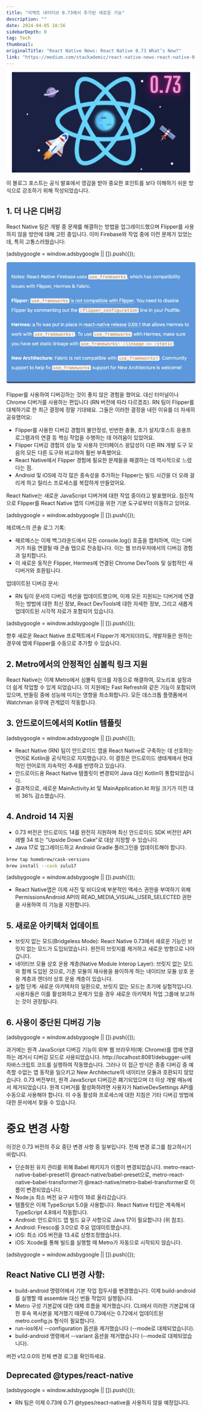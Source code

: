 ```yaml
---
title: "리액트 네이티브 0.73에서 추가된 새로운 기능"
description: ""
date: 2024-04-05 18:56
sidebarDepth: 0
tag: Tech
thumbnail: 
originalTitle: "React Native News: React Native 0.73 What’s New?"
link: "https://medium.com/stackademic/react-native-news-react-native-0-73-whats-new-3387915c0a41"
---
```



<img src="./img/ReactNativeNewsReactNative073WhatsNew_0.png" />

이 블로그 포스트는 공식 발표에서 영감을 받아 중요한 포인트를 보다 이해하기 쉬운 방식으로 강조하기 위해 작성되었습니다.

## 1. 더 나은 디버깅

React Native 팀은 개발 중 문제를 해결하는 방법을 업그레이드했으며 Flipper를 사용하지 않을 방안에 대해 고민 중입니다. 이미 Firebase와 작업 중에 이런 문제가 있었는데, 특히 고통스러웠습니다:

<!-- ui-log 수평형 -->
<ins class="adsbygoogle"
  style="display:block"
  data-ad-client="ca-pub-4877378276818686"
  data-ad-slot="9743150776"
  data-ad-format="auto"
  data-full-width-responsive="true"></ins>
<component is="script">
(adsbygoogle = window.adsbygoogle || []).push({});
</component>

![React Native News](./img/ReactNativeNewsReactNative073WhatsNew_1.png)

Flipper를 사용하여 디버깅하는 것이 좋지 않은 경험을 했어요. 대신 터미널이나 Chrome 디버거를 사용하는 편입니다 (RN 버전에 따라 다르겠죠). RN 팀이 Flipper를 대체하기로 한 최근 결정에 정말 기대돼요. 그들은 이러한 결정을 내린 이유를 더 자세히 공유했어요:

- Flipper를 사용한 디버깅 경험의 불안정성, 빈번한 충돌, 초기 설치/호스트 응용프로그램과의 연결 등 핵심 작업을 수행하는 데 어려움이 있었어요.
- Flipper 디버깅 경험의 성능 및 사용자 인터페이스 응답성이 다른 RN 개발 도구 모음의 모든 다른 도구와 비교하여 훨씬 부족했어요.
- React Native에서 Flipper 경험에 필요한 문제들을 해결하는 데 역사적으로 느렸다는 점.
- Android 및 iOS에 각각 많은 종속성을 추가하는 Flipper는 빌드 시간을 더 오래 걸리게 하고 릴리스 프로세스를 복잡하게 만들었어요.

React Native는 새로운 JavaScript 디버거에 대한 작업 중이라고 발표했어요. 점진적으로 Flipper를 React Native 앱의 디버깅을 위한 기본 도구로부터 이동하고 있어요.

<!-- ui-log 수평형 -->
<ins class="adsbygoogle"
  style="display:block"
  data-ad-client="ca-pub-4877378276818686"
  data-ad-slot="9743150776"
  data-ad-format="auto"
  data-full-width-responsive="true"></ins>
<component is="script">
(adsbygoogle = window.adsbygoogle || []).push({});
</component>

헤르메스의 콘솔 로그 기록:

- 헤르메스는 이제 백그라운드에서 모든 console.log() 호출을 캡처하며, 이는 디버거가 처음 연결될 때 콘솔 탭으로 전송됩니다. 이는 웹 브라우저에서의 디버깅 경험과 일치합니다.
- 이 새로운 동작은 Flipper, Hermes에 연결된 Chrome DevTools 및 실험적인 새 디버거와 호환됩니다.

업데이트된 디버깅 문서:

- RN 팀이 문서의 디버깅 섹션을 업데이트했으며, 이제 모든 지원되는 디버거에 연결하는 방법에 대한 최신 정보, React DevTools에 대한 자세한 정보, 그리고 새롭게 업데이트된 시각적 자료가 포함되어 있습니다.

<!-- ui-log 수평형 -->
<ins class="adsbygoogle"
  style="display:block"
  data-ad-client="ca-pub-4877378276818686"
  data-ad-slot="9743150776"
  data-ad-format="auto"
  data-full-width-responsive="true"></ins>
<component is="script">
(adsbygoogle = window.adsbygoogle || []).push({});
</component>

향후 새로운 React Native 프로젝트에서 Flipper가 제거되더라도, 개발자들은 원하는 경우에 앱에 Flipper를 수동으로 추가할 수 있습니다.

## 2. Metro에서의 안정적인 심볼릭 링크 지원

React Native는 이제 Metro에서 심볼릭 링크를 자동으로 해결하여, 모노리포 설정과 더 쉽게 작업할 수 있게 되었습니다. 이 지원에는 Fast Refresh와 같은 기능이 포함되어 있으며, 번들링 중에 성능에 미치는 영향을 최소화합니다. 모든 데스크톱 플랫폼에서 Watchman 유무에 관계없이 작동합니다.

## 3. 안드로이드에서의 Kotlin 템플릿

<!-- ui-log 수평형 -->
<ins class="adsbygoogle"
  style="display:block"
  data-ad-client="ca-pub-4877378276818686"
  data-ad-slot="9743150776"
  data-ad-format="auto"
  data-full-width-responsive="true"></ins>
<component is="script">
(adsbygoogle = window.adsbygoogle || []).push({});
</component>

- React Native (RN) 팀이 안드로이드 앱을 React Native로 구축하는 데 선호하는 언어로 Kotlin을 공식적으로 지지했습니다. 이 결정은 안드로이드 생태계에서 현대적인 언어로의 지속적인 추세를 반영하고 있습니다.
- 안드로이드용 React Native 템플릿이 변경되어 Java 대신 Kotlin이 통합되었습니다.
- 결과적으로, 새로운 MainActivity.kt 및 MainApplication.kt 파일 크기가 이전 대비 36% 감소했습니다.

## 4. Android 14 지원

- 0.73 버전은 안드로이드 14를 완전히 지원하며 최신 안드로이드 SDK 버전인 API 레벨 34 또는 "Upside Down Cake"로 대상 지정할 수 있습니다.
- Java 17로 업그레이드하고 Android Gradle 플러그인을 업데이트해야 합니다.

```bash
brew tap homebrew/cask-versions
brew install --cask zulu17
```

<!-- ui-log 수평형 -->
<ins class="adsbygoogle"
  style="display:block"
  data-ad-client="ca-pub-4877378276818686"
  data-ad-slot="9743150776"
  data-ad-format="auto"
  data-full-width-responsive="true"></ins>
<component is="script">
(adsbygoogle = window.adsbygoogle || []).push({});
</component>

- React Native앱은 이제 사진 및 비디오에 부분적인 액세스 권한을 부여하기 위해 PermissionsAndroid API의 READ_MEDIA_VISUAL_USER_SELECTED 권한을 사용하여 이 기능을 지원합니다.

## 5. 새로운 아키텍처 업데이트

- 브릿지 없는 모드(Bridgeless Mode): React Native 0.73에서 새로운 기능인 브릿지 없는 모드가 도입되었습니다. 완전히 브릿지를 제거하고 새로운 방향으로 나아갑니다.
- 네이티브 모듈 상호 운용 계층(Native Module Interop Layer): 브릿지 없는 모드와 함께 도입된 것으로, 기존 모듈의 재사용을 용이하게 하는 네이티브 모듈 상호 운용 계층과 렌더러 상호 운용 계층이 있습니다.
- 실험 단계: 새로운 아키텍처의 일환으로, 브릿지 없는 모드는 초기에 실험적입니다. 사용자들은 이를 활성화하고 문제가 있을 경우 새로운 아키텍처 작업 그룹에 보고하는 것이 권장됩니다.

## 6. 사용이 중단된 디버깅 기능

<!-- ui-log 수평형 -->
<ins class="adsbygoogle"
  style="display:block"
  data-ad-client="ca-pub-4877378276818686"
  data-ad-slot="9743150776"
  data-ad-format="auto"
  data-full-width-responsive="true"></ins>
<component is="script">
(adsbygoogle = window.adsbygoogle || []).push({});
</component>

과거에는 원격 JavaScript 디버깅 기능이 외부 웹 브라우저(예: Chrome)를 앱에 연결하는 레거시 디버깅 모드로 사용되었습니다. http://localhost:8081/debugger-ui에 자바스크립트 코드를 실행하여 작동했습니다. 그러나 이 접근 방식은 종종 디버깅 중 예측할 수없는 앱 동작을 일으키고 New Architecture의 네이티브 모듈과 호환되지 않았습니다. 0.73 버전부터, 원격 JavaScript 디버깅은 폐기되었으며 더 이상 개발 메뉴에서 제거되었습니다. 원격 디버거를 활성화하려면 사용자가 NativeDevSettings API를 수동으로 사용해야 합니다. 이 수동 활성화 프로세스에 대한 지침은 기타 디버깅 방법에 대한 문서에서 찾을 수 있습니다.

# 중요 변경 사항

이것은 0.73 버전의 주요 중단 변경 사항 중 일부입니다. 전체 변경 로그를 참고하시기 바랍니다.

- 단순화된 유지 관리를 위해 Babel 패키지가 이름이 변경되었습니다. metro-react-native-babel-preset이 @react-native/babel-preset으로, metro-react-native-babel-transformer가 @react-native/metro-babel-transformer로 이름이 변경되었습니다.
- Node.js 최소 버전 요구 사항이 18로 올라갔습니다.
- 템플릿은 이제 TypeScript 5.0을 사용합니다. React Native 타입은 계속해서 TypeScript 4.8에서 작동합니다.
- Android: 안드로이드 앱 빌드 요구 사항으로 Java 17이 필요합니다 (위 참조).
- Android: Fresco를 3.0으로 주요 업데이트했습니다.
- iOS: 최소 iOS 버전을 13.4로 상향조정했습니다.
- iOS: Xcode를 통해 빌드를 실행할 때 Metro가 자동으로 시작되지 않습니다.

<!-- ui-log 수평형 -->
<ins class="adsbygoogle"
  style="display:block"
  data-ad-client="ca-pub-4877378276818686"
  data-ad-slot="9743150776"
  data-ad-format="auto"
  data-full-width-responsive="true"></ins>
<component is="script">
(adsbygoogle = window.adsbygoogle || []).push({});
</component>

## React Native CLI 변경 사항:

- build-android 명령어에서 기본 작업 접두사를 변경했습니다. 이제 build-android를 실행할 때 assemble 대신 번들 작업이 실행됩니다.
- Metro 구성 기본값에 대한 대체 흐름을 제거했습니다. CLI에서 이러한 기본값에 대한 후속 복사본을 제거했기 때문에 0.73에서는 0.72에서 업데이트된 metro.config.js 형식이 필요합니다.
- run-ios에서 --configuration 옵션을 제거했습니다 (--mode로 대체되었습니다).
- build-android 명령에서 --variant 옵션을 제거했습니다 (--mode로 대체되었습니다).

버전 v12.0.0의 전체 변경 로그를 확인하세요.

## Deprecated @types/react-native

<!-- ui-log 수평형 -->
<ins class="adsbygoogle"
  style="display:block"
  data-ad-client="ca-pub-4877378276818686"
  data-ad-slot="9743150776"
  data-ad-format="auto"
  data-full-width-responsive="true"></ins>
<component is="script">
(adsbygoogle = window.adsbygoogle || []).push({});
</component>

- RN 팀은 이제 0.73에 0.71 @types/react-native을 사용하지 않을 예정입니다.
